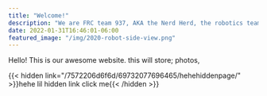 ```yaml
---
title: "Welcome!"
description: "We are FRC team 937, AKA the Nerd Herd, the robotics team for Shawnee Mission North!"
date: 2022-01-31T16:46:01-06:00
featured_image: "/img/2020-robot-side-view.png"
---
```

Hello! This is our awesome website. this will store; photos, 

{{< hidden link="/7572206d6f6d/69732077696465/hehehiddenpage/" >}}hehe lil hidden link click me{{< /hidden >}}
